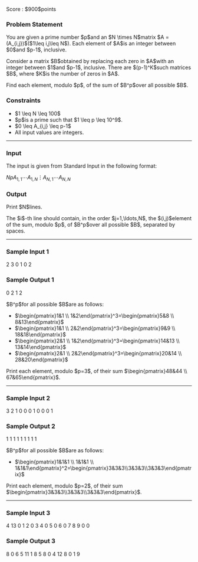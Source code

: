 
<div>

<span>

<span>

<p>
Score : $900$points
</p>

<div>

<section>

### **Problem Statement**

<p>
You are given a prime number $p$and an $N \times N$matrix $A = (A_{i,j})$($1\leq i,j\leq N$). Each element of $A$is an integer between $0$and $p-1$, inclusive.
</p>

<p>
Consider a matrix $B$obtained by replacing each zero in $A$with an integer between $1$and $p-1$, inclusive. There are $(p-1)^K$such matrices $B$, where $K$is the number of zeros in $A$.
</p>

<p>
Find each element, modulo $p$, of the sum of $B^p$over all possible $B$.
</p>

</section>

</div>

<div>

<section>

### **Constraints**

<ul>

<li>
$1 \leq N \leq 100$
</li>

<li>
$p$is a prime such that $1 \leq p \leq 10^9$.
</li>

<li>
$0 \leq A_{i,j} \leq p-1$
</li>

<li>
All input values are integers.
</li>

</ul>

</section>

</div>

---

<div>

<div>

<section>

### **Input**

<p>
The input is given from Standard Input in the following format:
</p>

<div>

$N$$p$$A_{1,1}$$\cdots$$A_{1,N}$$\vdots$$A_{N,1}$$\cdots$$A_{N,N}$
</div>

</section>

</div>

<div>

<section>

### **Output**

<p>
Print $N$lines.
</p>

<p>
The $i$-th line should contain, in the order $j=1,\ldots,N$, the $(i,j)$element of the sum, modulo $p$, of $B^p$over all possible $B$, separated by spaces.
</p>

</section>

</div>

</div>

---

<div>

<section>

### **Sample Input 1**

<div>

2 3
0 1
0 2

</div>

</section>

</div>

<div>

<section>

### **Sample Output 1**

<div>

0 2
1 2

</div>

<p>
$B^p$for all possible $B$are as follows:
</p>

<ul>

<li>
$\begin{pmatrix}1&1 \\ 1&2\end{pmatrix}^3=\begin{pmatrix}5&8 \\ 8&13\end{pmatrix}$
</li>

<li>
$\begin{pmatrix}1&1 \\ 2&2\end{pmatrix}^3=\begin{pmatrix}9&9 \\ 18&18\end{pmatrix}$
</li>

<li>
$\begin{pmatrix}2&1 \\ 1&2\end{pmatrix}^3=\begin{pmatrix}14&13 \\ 13&14\end{pmatrix}$
</li>

<li>
$\begin{pmatrix}2&1 \\ 2&2\end{pmatrix}^3=\begin{pmatrix}20&14 \\ 28&20\end{pmatrix}$
</li>

</ul>

<p>
Print each element, modulo $p=3$, of their sum $\begin{pmatrix}48&44 \\ 67&65\end{pmatrix}$.
</p>

</section>

</div>

---

<div>

<section>

### **Sample Input 2**

<div>

3 2
1 0 0
0 1 0
0 0 1

</div>

</section>

</div>

<div>

<section>

### **Sample Output 2**

<div>

1 1 1
1 1 1
1 1 1

</div>

<p>
$B^p$for all possible $B$are as follows:
</p>

<ul>

<li>
$\begin{pmatrix}1&1&1 \\ 1&1&1 \\ 1&1&1\end{pmatrix}^2=\begin{pmatrix}3&3&3\\3&3&3\\3&3&3\end{pmatrix}$
</li>

</ul>

<p>
Print each element, modulo $p=2$, of their sum $\begin{pmatrix}3&3&3\\3&3&3\\3&3&3\end{pmatrix}$.
</p>

</section>

</div>

---

<div>

<section>

### **Sample Input 3**

<div>

4 13
0 1 2 0
3 4 0 5
0 6 0 7
8 9 0 0

</div>

</section>

</div>

<div>

<section>

### **Sample Output 3**

<div>

8 0 6 5
11 1 8 5
8 0 4 12
8 0 1 9

</div>

</section>

</div>

</span>

</span>

</div>
